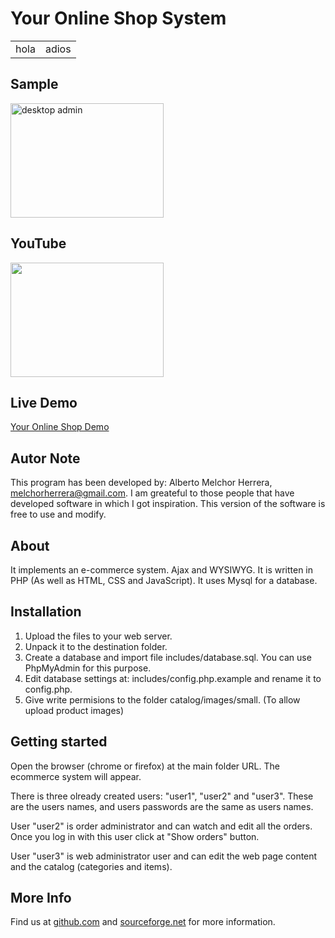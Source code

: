 # Your Online Shop System

<table>
  <tr>
    <td>
hola
    </td>
    <td>
adios
    </td>
  </tr>
</table>

## Sample

<a href="https://a.fsdn.com/con/app/proj/youronlineshop/screenshots/widescreen.png/max/max/1">
	<img itemprop="screenshot" src="https://a.fsdn.com/con/app/proj/youronlineshop/screenshots/widescreen.png/245/183/1" width="245" height="183" srcset="//a.fsdn.com/con/app/proj/youronlineshop/screenshots/widescreen.png/245/183/1.5 1.5x, //a.fsdn.com/con/app/proj/youronlineshop/screenshots/widescreen.png/245/183/2 2x" alt="desktop admin">
</a>

## YouTube

<a title="You Tube Video" rel="section" href="https://www.youtube.com/embed/V6koxAigX5E?rel=0">
  <img src="https://img.youtube.com/vi/V6koxAigX5E/hqdefault.jpg" width="245" height="183">
</a>

## Live Demo

[Your Online Shop Demo](http://youronlineshop.sourceforge.net/code/)

## Autor Note

This program has been developed by: Alberto Melchor Herrera, melchorherrera@gmail.com. I am greateful to those people that have developed software in which I got inspiration. This version of the software is free to use and modify.


## About

It implements an e-commerce system. Ajax and WYSIWYG. It is written in PHP (As well as HTML, CSS and JavaScript). It uses Mysql for a database.


## Installation

1. Upload the files to your web server.
2. Unpack it to the destination folder.
3. Create a database and import file includes/database.sql. You can use PhpMyAdmin for this purpose.
4. Edit database settings at: includes/config.php.example and rename it to config.php.
5. Give write permisions to the folder catalog/images/small. (To allow upload product images)


## Getting started

Open the browser (chrome or firefox) at the main folder URL. The ecommerce system will appear.

There is three olready created users: "user1", "user2" and "user3". These are the users names, and users passwords are the same as users names.

User "user2" is order administrator and can watch and edit all the orders. Once you log in with this user click at "Show orders" button.

User "user3" is web administrator user and can edit the web page content and the catalog (categories and items).


## More Info

Find us at [github.com](https://github.com/petazeta/youronlineshop/) and [sourceforge.net](https://sourceforge.net/projects/youronlineshop/) for more information.
